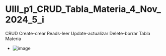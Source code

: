 # UIII_p1_CRUD_Tabla_Materia_4_Nov_2024_5_i
CRUD Create-crear Reads-leer Update-actualizar Delete-borrar    Tabla Materia

- ![image](https://github.com/user-attachments/assets/56c6c558-bc73-4e08-b8d1-47fb7ec74f57)
